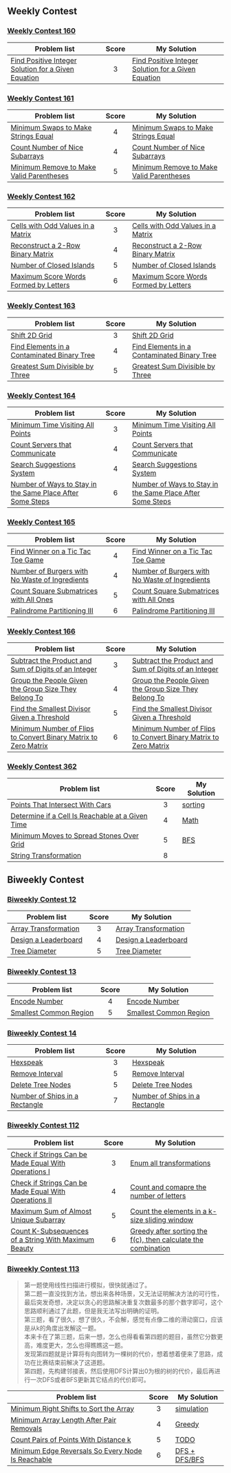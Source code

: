 ## Weekly Contest
### [Weekly Contest 160](https://leetcode.cn/contest/weekly-contest-160)
| Problem list | Score | My Solution |
| ------------ | :---: | ----------- |
| [Find Positive Integer Solution for a Given Equation](https://leetcode.cn/problems/find-positive-integer-solution-for-a-given-equation/) | 3 | [Find Positive Integer Solution for a Given Equation](./Solutions/1237_Find_Positive_Integer_Solution_for_a_Given_Equation.md) |

### [Weekly Contest 161](https://leetcode.cn/contest/weekly-contest-161)
| Problem list | Score | My Solution |
| ------------ | :---: | ----------- |
| [Minimum Swaps to Make Strings Equal](https://leetcode.cn/problems/minimum-swaps-to-make-strings-equal/) | 4 | [Minimum Swaps to Make Strings Equal](./Solutions/1247_Minimum_Swaps_to_Make_Strings_Equal.md) |
| [Count Number of Nice Subarrays](https://leetcode.cn/problems/count-number-of-nice-subarrays/) | 4 | [Count Number of Nice Subarrays](./Solutions/1248_Count_Number_of_Nice_Subarrays.md) |
| [Minimum Remove to Make Valid Parentheses](https://leetcode.cn/problems/minimum-remove-to-make-valid-parentheses/) | 5 | [Minimum Remove to Make Valid Parentheses](./Solutions/1249_Minimum_Remove_to_Make_Valid_Parentheses.md) |

### [Weekly Contest 162](https://leetcode.cn/contest/weekly-contest-162)
| Problem list | Score | My Solution |
| ------------ | :---: | ----------- |
| [Cells with Odd Values in a Matrix](https://leetcode.cn/problems/cells-with-odd-values-in-a-matrix/) | 3 | [Cells with Odd Values in a Matrix](./Solutions/1252_Cells_with_Odd_Values_in_a_Matrix.md) |
| [Reconstruct a 2-Row Binary Matrix](https://leetcode.cn/problems/reconstruct-a-2-row-binary-matrix/) | 4 | [Reconstruct a 2-Row Binary Matrix](./Solutions/1253_Reconstruct_a_2_Row_Binary_Matrix.md) |
| [Number of Closed Islands](https://leetcode.cn/problems/number-of-closed-islands/) | 5 | [Number of Closed Islands](./Solutions/1254_Number_of_Closed_Islands.md) |
| [Maximum Score Words Formed by Letters](https://leetcode.cn/problems/maximum-score-words-formed-by-letters/) | 6 | [Maximum Score Words Formed by Letters](./Solutions/1255_Maximum_Score_Words_Formed_by_Letters.md) |

### [Weekly Contest 163](https://leetcode.cn/contest/weekly-contest-163)
| Problem list | Score | My Solution |
| ------------ | :---: | ----------- |
| [Shift 2D Grid](https://leetcode.cn/problems/shift-2d-grid/) | 3 | [Shift 2D Grid](./Solutions/1260_Shift_2D_Grid.md) |
| [Find Elements in a Contaminated Binary Tree](https://leetcode.cn/problems/find-elements-in-a-contaminated-binary-tree/) | 4 | [Find Elements in a Contaminated Binary Tree](./Solutions/1261_Find_Elements_in_a_Contaminated_Binary_Tree.md) |
| [Greatest Sum Divisible by Three](https://leetcode.cn/problems/greatest-sum-divisible-by-three/) | 5 | [Greatest Sum Divisible by Three](./Solutions/1262_Greatest_Sum_Divisible_by_Three.md) |

### [Weekly Contest 164](https://leetcode.cn/contest/weekly-contest-164)
| Problem list | Score | My Solution |
| ------------ | :---: | ----------- |
| [Minimum Time Visiting All Points](https://leetcode.cn/problems/minimum-time-visiting-all-points/) | 3 | [Minimum Time Visiting All Points](./Solutions/1266_Minimum_Time_Visiting_All_Points.md) |
| [Count Servers that Communicate](https://leetcode.cn/problems/count-servers-that-communicate/) | 4 | [Count Servers that Communicate](./Solutions/1267_Count_Servers_that_Communicate.md) |
| [Search Suggestions System](https://leetcode.cn/problems/search-suggestions-system/) | 4 | [Search Suggestions System](./Solutions/1268_Search_Suggestions_System.md) |
| [Number of Ways to Stay in the Same Place After Some Steps](https://leetcode.cn/problems/number-of-ways-to-stay-in-the-same-place-after-some-steps/) | 6 | [Number of Ways to Stay in the Same Place After Some Steps](./Solutions/1269_Number_of_Ways_to_Stay_in_the_Same_Place_After_Some_Steps.md) |

### [Weekly Contest 165](https://leetcode.cn/contest/weekly-contest-165)
| Problem list | Score | My Solution |
| ------------ | :---: | ----------- |
| [Find Winner on a Tic Tac Toe Game](https://leetcode.cn/problems/find-winner-on-a-tic-tac-toe-game/) | 4 | [Find Winner on a Tic Tac Toe Game](./Solutions/1275_Find_Winner_on_a_Tic_Tac_Toe_Game.md) |
| [Number of Burgers with No Waste of Ingredients](https://leetcode.cn/problems/number-of-burgers-with-no-waste-of-ingredients/) | 4 | [Number of Burgers with No Waste of Ingredients](./Solutions/1276_Number_of_Burgers_with_No_Waste_of_Ingredients.md) |
| [Count Square Submatrices with All Ones](https://leetcode.cn/problems/count-square-submatrices-with-all-ones/) | 5 | [Count Square Submatrices with All Ones](./Solutions/1277_Count_Square_Submatrices_with_All_Ones.md) |
| [Palindrome Partitioning III](https://leetcode.cn/problems/palindrome-partitioning-iii/) | 6 | [Palindrome Partitioning III](./Solutions/1278_Palindrome_Partitioning_III.md) |

### [Weekly Contest 166](https://leetcode.cn/contest/weekly-contest-166)
| Problem list | Score | My Solution |
| ------------ | :---: | ----------- |
| [Subtract the Product and Sum of Digits of an Integer](https://leetcode.cn/problems/subtract-the-product-and-sum-of-digits-of-an-integer/) | 3 | [Subtract the Product and Sum of Digits of an Integer](./Solutions/1281_Subtract_the_Product_and_Sum_of_Digits_of_an_Integer.md) |
| [Group the People Given the Group Size They Belong To](https://leetcode.cn/problems/group-the-people-given-the-group-size-they-belong-to/) | 4 | [Group the People Given the Group Size They Belong To](./Solutions/1282_Group_the_People_Given_the_Group_Size_They_Belong_To.md) |
| [Find the Smallest Divisor Given a Threshold](https://leetcode.cn/problems/find-the-smallest-divisor-given-a-threshold/) | 5 | [Find the Smallest Divisor Given a Threshold](./Solutions/1283_Find_the_Smallest_Divisor_Given_a_Threshold.md) |
| [Minimum Number of Flips to Convert Binary Matrix to Zero Matrix](https://leetcode.cn/problems/minimum-number-of-flips-to-convert-binary-matrix-to-zero-matrix/) | 6 | [Minimum Number of Flips to Convert Binary Matrix to Zero Matrix](./Solutions/1284_Minimum_Number_of_Flips_to_Convert_Binary_Matrix_to_Zero_Matrix.md) |

### [Weekly Contest 362](https://leetcode.cn/contest/weekly-contest-362/)
| Problem list | Score | My Solution |
| ------------ | :---: | ----------- |
| [Points That Intersect With Cars](https://leetcode.cn/problems/points-that-intersect-with-cars/) | 3 | [sorting](./Solutions/2848_Points_That_Intersect_With_Cars.md) |
| [Determine if a Cell Is Reachable at a Given Time](https://leetcode.cn/problems/determine-if-a-cell-is-reachable-at-a-given-time/) | 4 | [Math](./Solutions/2849_Determine_if_a_Cell_Is_Reachable_at_a_Given_Time.md) |
| [Minimum Moves to Spread Stones Over Grid](https://leetcode.cn/problems/minimum-moves-to-spread-stones-over-grid/) | 5 | [BFS](./Solutions/2850_Minimum_Moves_to_Spread_Stones_Over_Grid.md) |
| [String Transformation](https://leetcode.cn/problems/string-transformation/) | 8 | |

## Biweekly Contest
### [Biweekly Contest 12](https://leetcode.cn/contest/biweekly-contest-12/)
| Problem list | Score | My Solution |
| ------------ | :---: | ----------- |
| [Array Transformation](https://leetcode.cn/problems/array-transformation/) | 3 | [Array Transformation](./Solutions/1243_Array_Transformation.md) |
| [Design a Leaderboard](https://leetcode.cn/problems/design-a-leaderboard/) | 4 | [Design a Leaderboard](./Solutions/1244_Design_A_Leaderboard.md) |
| [Tree Diameter](https://leetcode.cn/problems/tree-diameter/) | 5 | [Tree Diameter](./Solutions/1245_Tree_Diameter.md) |

### [Biweekly Contest 13](https://leetcode.cn/contest/biweekly-contest-13/)
| Problem list | Score | My Solution |
| ------------ | :---: | ----------- |
| [Encode Number](https://leetcode.cn/problems/encode-number/) | 4 | [Encode Number](./Solutions/1256_Encode_Number.md) |
| [Smallest Common Region](https://leetcode.cn/problems/smallest-common-region/) | 5 | [Smallest Common Region](./Solutions/1257_Smallest_Common_Region.md) |

### [Biweekly Contest 14](https://leetcode.cn/contest/biweekly-contest-14/)
| Problem list | Score | My Solution |
| ------------ | :---: | ----------- |
| [Hexspeak](https://leetcode.cn/problems/hexspeak/) | 3 | [Hexspeak](./Solutions/1271_Hexspeak.md) |
| [Remove Interval](https://leetcode.cn/problems/remove-interval/) | 5 | [Remove Interval](./Solutions/1272_Remove_Interval.md) |
| [Delete Tree Nodes](https://leetcode.cn/problems/delete-tree-nodes/) | 5 | [Delete Tree Nodes](./Solutions/1273_Delete_Tree_Nodes.md) |
| [Number of Ships in a Rectangle](https://leetcode.cn/problems/number-of-ships-in-a-rectangle/) | 7 | [Number of Ships in a Rectangle](./Solutions/1274_Number_of_Ships_in_a_Rectangle.md) |

### [Biweekly Contest 112](https://leetcode.cn/contest/biweekly-contest-112/)
| Problem list | Score | My Solution |
| ------------ | :---: | ----------- |
| [Check if Strings Can be Made Equal With Operations I](https://leetcode.cn/problems/check-if-strings-can-be-made-equal-with-operations-i/) | 3 | [Enum all transformations](./Solutions/2839_Check_if_Strings_Can_be_Made_Equal_With_Operations_I.md) |
| [Check if Strings Can be Made Equal With Operations II](https://leetcode.cn/problems/check-if-strings-can-be-made-equal-with-operations-ii/) | 4 | [Count and comapre the number of letters](./Solutions/2840_Check_if_Strings_Can_be_Made_Equal_With_Operations_II.md) |
| [Maximum Sum of Almost Unique Subarray](https://leetcode.cn/problems/maximum-sum-of-almost-unique-subarray/) | 5 | [Count the elements in a k-size sliding window](./Solutions/2841_Maximum_Sum_of_Almost_Unique_Subarray.md) |
| [Count K-Subsequences of a String With Maximum Beauty](https://leetcode.cn/problems/count-k-subsequences-of-a-string-with-maximum-beauty/) | 6 | [Greedy after sorting the f(c), then calculate the combination](./Solutions/2842_Count_K-Subsequences_of_a_String_With_Maximum_Beauty.md) |

### [Biweekly Contest 113](https://leetcode.cn/contest/biweekly-contest-113/)
> 第一题使用线性扫描进行模拟，很快就通过了。  
> 第二题一直没找到方法，想出来各种场景，又无法证明解决方法的可行性，最后突发奇想，决定以贪心的思路解决重复次数最多的那个数字即可，这个思路顺利通过了此题，但是我无法写出明确的证明。  
> 第三题，看了很久，想了很久，不会解，感觉有点像二维的滑动窗口，应该是从k的角度出发解这一题。  
> 本来卡在了第三题，后来一想，怎么也得看看第四题的题目，虽然它分数更高，难度更大，怎么也得瞧瞧这一题。  
> 发现第四题就是计算将有向图转为一棵树的代价，想着想着便来了思路，成功在比赛结束前解决了这道题。  
> 第四题，先构建邻接表，然后使用DFS计算出0为根的树的代价，最后再进行一次DFS或者BFS更新其它结点的代价即可。  

| Problem list | Score | My Solution |
| ------------ | :---: | ----------- |
| [Minimum Right Shifts to Sort the Array](https://leetcode.cn/problems/minimum-right-shifts-to-sort-the-array/) | 3 | [simulation](./Solutions/2855_Minimum_Right_Shifts_to_Sort_the_Array.md) |
| [Minimum Array Length After Pair Removals](https://leetcode.cn/problems/minimum-array-length-after-pair-removals/) | 4 | [Greedy](./Solutions/2856_Minimum_Array_Length_After_Pair_Removals.md) |
| [Count Pairs of Points With Distance k](https://leetcode.cn/problems/count-pairs-of-points-with-distance-k/) | 5 | [TODO]() |
| [Minimum Edge Reversals So Every Node Is Reachable](https://leetcode.cn/problems/minimum-edge-reversals-so-every-node-is-reachable/) | 6 | [DFS + DFS/BFS](./Solutions/2858_Minimum_Edge_Reversals_So_Every_Node_Is_Reachable.md)